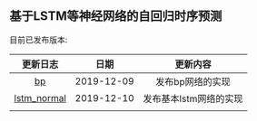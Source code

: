## 基于LSTM等神经网络的自回归时序预测

目前已发布版本:

|                           更新日志                           |    日期    |        更新内容        |
| :----------------------------------------------------------: | :--------: | :--------------------: |
|    [bp](https://github.com/JasonkayZK/predictor/tree/bp)     | 2019-12-09 |    发布bp网络的实现    |
| [lstm_normal](https://github.com/JasonkayZK/predictor/tree/lstm_normal) | 2019-12-10 | 发布基本lstm网络的实现 |
|                                                              |            |                        |

